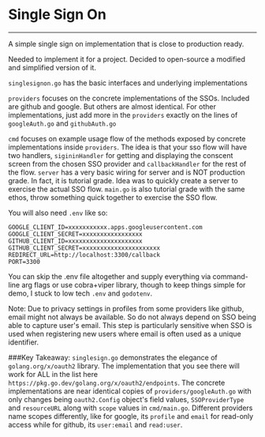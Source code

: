 # Single Sign On
---
A simple single sign on implementation that is close to production ready.

Needed to implement it for a project. Decided to open-source a modified and simplified version of it.

`singlesignon.go` has the basic interfaces and underlying implementations

`providers` focuses on the concrete implementations of the SSOs. Included are github and google. But others are almost identical. For other implementations, just add more in the `providers` exactly on the lines of `googleAuth.go` and `githubAuth.go`

`cmd` focuses on example usage flow of the methods exposed by concrete implementations inside `providers`. The idea is that your sso flow will have two handlers, `sigininHandler` for getting and displaying the conscent screen from the chosen SSO provider and `callbackHandler` for the rest of the flow. `server` has a very basic wiring for server and is NOT production grade. In fact, it is tutorial grade. Idea was to quickly create a server to exercise the actual SSO flow. `main.go` is also tutorial grade with the same ethos, throw something quick together to exercise the SSO flow.

You will also need `.env` like so:
```
GOOGLE_CLIENT_ID=xxxxxxxxxxx.apps.googleusercontent.com
GOOGLE_CLIENT_SECRET=xxxxxxxxxxxxxxxxx
GITHUB_CLIENT_ID=xxxxxxxxxxxxxxxxxxxxx
GITHUB_CLIENT_SECRET=xxxxxxxxxxxxxxxxxxxxxx
REDIRECT_URL=http://localhost:3300/callback
PORT=3300
```
You can skip the .env file altogether and supply everything via command-line arg flags or use cobra+viper library, though to keep things simple for demo, I stuck to low tech `.env` and `godotenv`.

Note: Due to privacy settings in profiles from some providers like github, email might not always be available. So do not always depend on SSO being able to capture user's email. This step is particularly sensitive when SSO is used when registering new users where email is often used as a unique identifier.

###Key Takeaway:
`singlesign.go` demonstrates the elegance of `golang.org/x/oauth2` library. The implementation that you see there will work for ALL in the list here `https://pkg.go.dev/golang.org/x/oauth2/endpoints`. The concrete implementations are near identical copies of `providers/googleAuth.go` with only changes being `oauth2.Config` object's field values, `SSOProviderType` and `resourceURL` along with `scope` values in `cmd/main.go`. 
Different providers name scopes differently, like for google, its `profile` and `email` for read-only access while for github, its `user:email` and `read:user`.